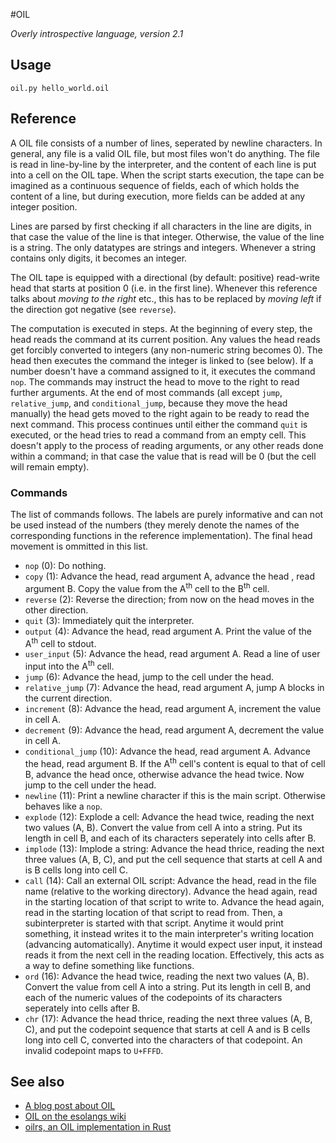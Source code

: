 #OIL

_Overly introspective language, version 2.1_

## Usage

    oil.py hello_world.oil

## Reference

A OIL file consists of a number of lines, seperated by newline characters.
In general, any file is a valid OIL file, but most files won't do anything.
The file is read in line-by-line by the interpreter, and the content of each
line is put into a cell on the OIL tape. When the script starts execution, the
tape can be imagined as a continuous sequence of fields, each of which holds
the content of a line, but during execution, more fields can be added at any
integer position.

Lines are parsed by first checking if all characters in the line are digits, in
that case the value of the line is that integer. Otherwise, the value of the
line is a string. The only datatypes are strings and integers. Whenever a string
contains only digits, it becomes an integer.

The OIL tape is equipped with a directional (by default: positive) read-write
head that starts at position 0 (i.e. in the first line). Whenever this
reference talks about _moving to the right_ etc., this has to be replaced by
_moving left_ if the direction got negative (see `reverse`).

The computation is executed in steps. At the beginning of every step, the head
reads the command at its current position. Any values the head reads get
forcibly converted to integers (any non-numeric string becomes 0). The head
then executes the command the integer is linked to (see below). If a number
doesn't have a command assigned to it, it executes the command `nop`. The
commands may instruct the head to move to the right to read further arguments.
At the end of most commands (all except `jump`, `relative_jump`, and
`conditional_jump`, because they move the head manually) the head gets moved to
the right again to be ready to read the next command. This process continues
until either the command `quit` is executed, or the head tries to read a command
from an empty cell. This doesn't apply to the process of reading arguments, or
any other reads done within a command; in that case the value that is read will
be 0 (but the cell will remain empty).

### Commands

The list of commands follows. The labels are purely informative and can not be
used instead of the numbers (they merely denote the names of the corresponding
functions in the reference implementation). The final head movement is ommitted in this list.

- `nop` (0): Do nothing.
- `copy` (1): Advance the head, read argument A, advance the head , read
  argument B. Copy the value from the A<sup>th</sup> cell to the B<sup>th</sup>
  cell.
- `reverse` (2): Reverse the direction; from now on the head moves in the other
direction.
- `quit` (3): Immediately quit the interpreter.
- `output` (4): Advance the head, read argument A. Print the value of
the A<sup>th</sup> cell to stdout.
- `user_input` (5): Advance the head, read argument A. Read a line of user input
  into the A<sup>th</sup> cell.
- `jump` (6): Advance the head, jump to the cell under the head.
- `relative_jump` (7): Advance the head, read argument A, jump A blocks in the
  current direction.
- `increment` (8): Advance the head, read argument A, increment the value in cell
  A.
- `decrement` (9): Advance the head, read argument A, decrement the value in cell
  A.
- `conditional_jump` (10): Advance the head, read argument A. Advance the head,
  read argument B. If the A<sup>th</sup> cell's content is equal to that of
  cell B, advance the head once, otherwise advance the head twice. Now jump to
  the cell under the head.
- `newline` (11): Print a newline character if this is the main script.
  Otherwise behaves like a `nop`.
- `explode` (12): Explode a cell: Advance the head twice, reading the next two
  values (A, B). Convert the value from cell A into a string. Put its length in
  cell B, and each of its characters seperately into cells after B.
- `implode` (13): Implode a string: Advance the head thrice, reading the next
  three values (A, B, C), and put the cell sequence that starts at cell A and
  is B cells long into cell C.
- `call` (14): Call an external OIL script: Advance the head, read in the file
  name (relative to the working directory). Advance the head again, read in the
  starting location of that script to write to. Advance the head again, read in
  the starting location of that script to read from. Then, a subinterpreter is
  started with that script. Anytime it would print something, it instead writes
  it to the main interpreter's writing location (advancing automatically).
  Anytime it would expect user input, it instead reads it from the next cell in
  the reading location. Effectively, this acts as a way to define something
  like functions.
- `ord` (16): Advance the head twice, reading the next two values (A, B).
  Convert the value from cell A into a string. Put its length in cell B, and
  each of the numeric values of the codepoints of its characters seperately
  into cells after B.
- `chr` (17): Advance the head thrice, reading the next three values (A, B, C),
  and put the codepoint sequence that starts at cell A and is B cells long into
  cell C, converted into the characters of that codepoint. An invalid codepoint
  maps to `U+FFFD`.

## See also

- [A blog post about OIL](https://gastrovec.github.io/esoteric-annoyances.html)
- [OIL on the esolangs wiki](http://esolangs.org/wiki/OIL)
- [oilrs, an OIL implementation in Rust](https://github.com/serprex/oilrs)
